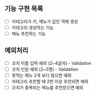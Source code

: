 ## 기능 구현 목록

- [ ] 카테고리가 키, 메뉴가 값인 객체 생성
- [ ] 카테고리 생성하는 기능
- [ ] 메뉴 추천하는 기능 

## 예외처리

- [ ] 코치 이름 입력 예외 (2~4글자) - Validation
- [ ] 코치 인원 예외 (2~5명) - Validation
- [ ] 못먹는 메뉴 2개 보다 많으면 예외 
- [ ] 카테고리 추천할 때 2번 이상 추천되면 예외
- [ ] 코치가 중복되는 메뉴를 추천받으면 예외